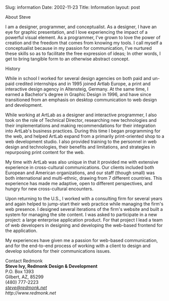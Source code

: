 Slug: information
Date: 2002-11-23
Title: Information
layout: post

<div class="subhead"><a name="about"></a>About Steve</div>

I am a designer, programmer, and conceptualist.  As a designer, I have an eye for graphic presentation, and I love experiencing the impact of a powerful visual element. As a programmer, I&#39;ve grown to love the power of creation and the freedom that comes from knowing my tools.  I call myself a conceptualist because in my passion for communication, I&#39;ve nurtured these skills so as to facilitate the free expression of ideas;  In other words, I get to bring tangible form to an otherwise abstract concept.


<div class="subhead"><a name="history"></a>History</div>

While in school I worked for several design agencies on both paid and un-paid credited internships and in 1995 joined Artlab Europe, a print and interactive design agency in Altensteig, Germany.  At the same time, I earned a Bachelor&#39;s degree in Graphic Design in 1996, and have since transitioned from an emphasis on desktop communication to web design and development.

While working at ArtLab as a designer and interactive programmer, I also took on the role of Technical Director, researching new technologies and their implementations and making recommendations for their integration into ArtLab&#39;s business practices. During this time I began programming for the web, and helped ArtLab expand from a primarily print-oriented shop to a web development studio.   I also provided training to the personnel in web design and technologies, their benefits and limitations, and strategies in repurposing print content for the web.

My time with ArtLab was also unique in that it provided me with extensive experience in cross-cultural communications.  Our clients included both European and American organizations, and our staff (though small) was both international and multi-ethnic, drawing from 7 different countries.  This experience has made me adaptive, open to different perspectives, and hungry for new cross-cultural encounters.

Upon returning to the U.S., I worked with a consulting firm for several years and again helped to jump-start their web practice while managing the firm&#39;s web presence. I designed several iterations of the firm&#39;s website and built a system for managing the site content. I was asked to participate in a new project:  a large enterprise application product. For that project I lead a team of web developers in designing and developing the web-based frontend for the application.

My experiences have given me a passion for web-based communication, and for the end-to-end process of working with a client to design and develop solutions for their communications issues.

<div class="subhead"><a name="contact"></a>Contact Redmonk</div>
<b>Steve Ivy, Redmonk Design &amp; Development</b><br />
P.O. Box 1393<br />
Gilbert, AZ, 85299<br />
(480) 777-2223<br />
<i><a href="mailto:steve@redmonk.net">steve@redmonk.net</a></i><br />
<i>http://www.redmonk.net</i>

